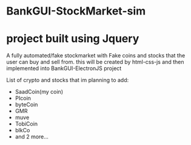 # BankGUI-StockMarket-sim
# project built using Jquery
A fully automated/fake stockmarket with Fake coins and stocks that the user can buy and sell from.
this will be created by html-css-js and then implemented into BankGUI-ElectronJS project

List of crypto and stocks that im planning to add:
- SaadCoin(my coin)
- PIcoin
- byteCoin
- GMR
- muve
- TobiCoin
- blkCo
- and 2 more...
